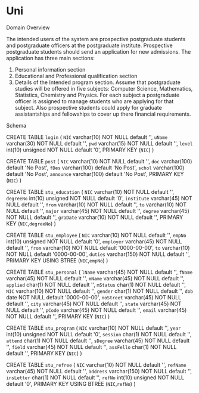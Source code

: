 # Uni

Domain Overview

The intended users of the system are prospective postgraduate students and postgraduate officers at the postgraduate institute. Prospective postgraduate students should send an application for new admissions. The application has three main sections: 
1.	Personal information section 
2.	Educational and Professional qualification section 
3.	Details of the Intended program section.
Assume that postgraduate studies will be offered in five subjects: Computer Science, Mathematics, Statistics, Chemistry and Physics. For each subject a postgraduate officer is assigned to manage students who are applying for that subject. Also prospective students could apply for graduate assistantships and fellowships to cover up there financial requirements.

Schema

CREATE TABLE `login` (
  `NIC` varchar(10) NOT NULL default '',
  `uName` varchar(30) NOT NULL default '',
  `pwd` varchar(15) NOT NULL default '',
  `level` int(10) unsigned NOT NULL default '0',
  PRIMARY KEY  (`NIC`)
)

CREATE TABLE `post` (
  `NIC` varchar(10) NOT NULL default '',
  `doc` varchar(100) default 'No Post',
  `fDes` varchar(100) default 'No Post',
  `schol` varchar(100) default 'No Post',
  `announce` varchar(100) default 'No Post',
  PRIMARY KEY  (`NIC`)
)

CREATE TABLE `stu_education` (
  `NIC` varchar(10) NOT NULL default '',
  `degreeNo` int(10) unsigned NOT NULL default '0',
  `institute` varchar(45) NOT NULL default '',
  `from` varchar(10) NOT NULL default '',
  `to` varchar(10) NOT NULL default '',
  `major` varchar(45) NOT NULL default '',
  `degree` varchar(45) NOT NULL default '',
  `graDate` varchar(10) NOT NULL default '',
  PRIMARY KEY  (`NIC`,`degreeNo`)
)

CREATE TABLE `stu_employee` (
  `NIC` varchar(10) NOT NULL default '',
  `empNo` int(10) unsigned NOT NULL default '0',
  `employer` varchar(45) NOT NULL default '',
  `from` varchar(10) NOT NULL default '0000-00-00',
  `to` varchar(10) NOT NULL default '0000-00-00',
  `duties` varchar(150) NOT NULL default '',
  PRIMARY KEY  USING BTREE (`NIC`,`empNo`)
)

CREATE TABLE `stu_personal` (
  `lName` varchar(45) NOT NULL default '',
  `fName` varchar(45) NOT NULL default '',
  `mName` varchar(45) NOT NULL default '',
  `applied` char(1) NOT NULL default '',
  `mStatus` char(1) NOT NULL default '',
  `NIC` varchar(10) NOT NULL default '',
  `gender` char(1) NOT NULL default '',
  `dob` date NOT NULL default '0000-00-00',
  `noStreet` varchar(45) NOT NULL default '',
  `city` varchar(45) NOT NULL default '',
  `state` varchar(45) NOT NULL default '',
  `pCode` varchar(45) NOT NULL default '',
  `email` varchar(45) NOT NULL default '',
  PRIMARY KEY  (`NIC`)
)

CREATE TABLE `stu_program` (
  `NIC` varchar(10) NOT NULL default '',
  `year` int(10) unsigned NOT NULL default '0',
  `session` char(1) NOT NULL default '',
  `attend` char(1) NOT NULL default '',
  `sDegree` varchar(45) NOT NULL default '',
  `field` varchar(45) NOT NULL default '',
  `assFello` char(1) NOT NULL default '',
  PRIMARY KEY  (`NIC`)
)

CREATE TABLE `stu_refree` (
  `NIC` varchar(10) NOT NULL default '',
  `refName` varchar(45) NOT NULL default '',
  `address` varchar(150) NOT NULL default '',
  `insLetter` char(1) NOT NULL default '',
  `refNo` int(10) unsigned NOT NULL default '0',
  PRIMARY KEY  USING BTREE (`NIC`,`refNo`)
)
